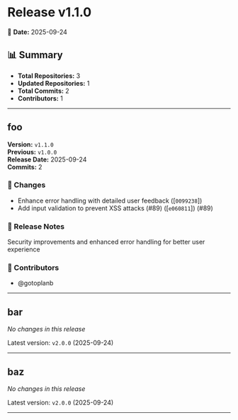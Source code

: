 # Release v1.1.0

📅 **Date:** 2025-09-24

## 📊 Summary

- **Total Repositories:** 3
- **Updated Repositories:** 1
- **Total Commits:** 2
- **Contributors:** 1

---

## foo

**Version:** `v1.1.0`  
**Previous:** `v1.0.0`  
**Release Date:** 2025-09-24  
**Commits:** 2  

### 🎯 Changes

- Enhance error handling with detailed user feedback ([`0099238`]) 
- Add input validation to prevent XSS attacks (#89) ([`e060811`]) (#89)

### 📝 Release Notes

Security improvements and enhanced error handling for better user experience

### 👥 Contributors
- @gotoplanb


---
## bar

*No changes in this release*

Latest version: `v2.0.0` (2025-09-24)

---
## baz

*No changes in this release*

Latest version: `v2.0.0` (2025-09-24)

---
